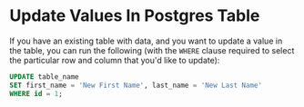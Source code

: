 # Update Values In Postgres Table

If you have an existing table with data, and you want to update a value in the table,
you can run the following (with the `WHERE` clause required to select the particular row
and column that you'd like to update):

```sql
UPDATE table_name
SET first_name = 'New First Name', last_name = 'New Last Name'
WHERE id = 1;
```